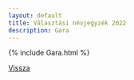 ```yaml
---
layout: default
title: Választási névjegyzék 2022
description: Gara
---
```


{% include Gara.html %}

[Vissza](./)